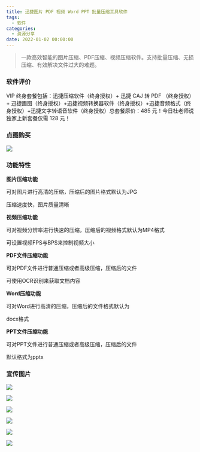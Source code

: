 ```yaml
---
title: 迅捷图片 PDF 视频 Word PPT 批量压缩工具软件
tags:
  - 软件
categories:
  - 资源分享
date: 2022-01-02 00:00:00
---
```


> 一款高效智能的图片压缩、PDF压缩、视频压缩软件。支持批量压缩、无损压缩、有效解决文件过大的难题。

<!-- more -->

### 软件评价

VIP 终身套餐包括：迅捷压缩软件（终身授权）+ 迅捷 CAJ 转 PDF （终身授权）+ 迅捷画图（终身授权）+迅捷视频转换器软件（终身授权）+迅捷音频格式（终身授权）+迅捷文字转语音软件（终身授权）总套餐原价：485 元！今日杜老师说独家上新套餐仅需 128 元！

### 点图购买

[![](https://cdn.dusays.com/2022/01/419-1.png)](https://r-g.io/8l93Pc)

### 功能特性

**图片压缩功能**

可对图片进行高清的压缩，压缩后的图片格式默认为JPG

压缩速度快，图片质量清晰

**视频压缩功能**

可对视频分辨率进行快速的压缩，压缩后的视频格式默认为MP4格式

可设置视频FPS与BPS来控制视频大小

**PDF文件压缩功能**

可对PDF文件进行普通压缩或者高级压缩，压缩后的文件

可使用OCR识别来获取文档内容

**Word压缩功能**

可对Word进行高清的压缩，压缩后的文件格式默认为

docx格式

**PPT文件压缩功能**

可对PPT文件进行普通压缩或者高级压缩，压缩后的文件

默认格式为pptx

### 宣传图片

![](https://cdn.dusays.com/2022/01/419-2.png)

![](https://cdn.dusays.com/2022/01/419-3.png)

![](https://cdn.dusays.com/2022/01/419-4.png)

![](https://cdn.dusays.com/2022/01/419-5.png)

![](https://cdn.dusays.com/2022/01/419-6.png)

![](https://cdn.dusays.com/2022/01/419-7.png)
